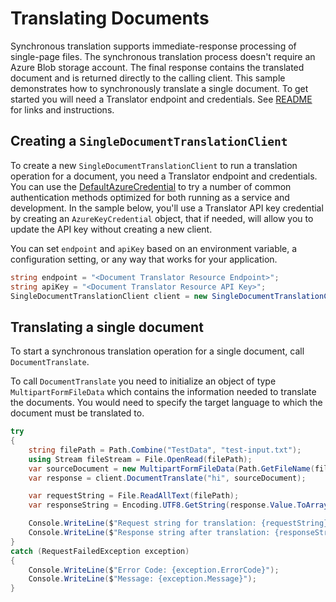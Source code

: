 # Translating Documents
Synchronous translation supports immediate-response processing of single-page files. The synchronous translation process doesn't require an Azure Blob storage account. The final response contains the translated document and is returned directly to the calling client.
This sample demonstrates how to synchronously translate a single document. To get started you will need a Translator endpoint and credentials.  See [README][README] for links and instructions.

## Creating a `SingleDocumentTranslationClient`

To create a new `SingleDocumentTranslationClient` to run a translation operation for a document, you need a Translator endpoint and credentials. You can use the [DefaultAzureCredential][DefaultAzureCredential] to try a number of common authentication methods optimized for both running as a service and development. In the sample below, you'll use a Translator API key credential by creating an `AzureKeyCredential` object, that if needed, will allow you to update the API key without creating a new client.

You can set `endpoint` and `apiKey` based on an environment variable, a configuration setting, or any way that works for your application.

```C# Snippet:CreateSingleDocumentTranslationClient
string endpoint = "<Document Translator Resource Endpoint>";
string apiKey = "<Document Translator Resource API Key>";
SingleDocumentTranslationClient client = new SingleDocumentTranslationClient(new Uri(endpoint), new AzureKeyCredential(apiKey));
```

## Translating a single document 

To start a synchronous translation operation for a single document, call `DocumentTranslate`. 

To call `DocumentTranslate` you need to initialize an object of type `MultipartFormFileData` which contains the information needed to translate the documents. You would need to specify the target language to which the document must be translated to.

```C# Snippet:StartSingleDocumentTranslation
try
{
    string filePath = Path.Combine("TestData", "test-input.txt");
    using Stream fileStream = File.OpenRead(filePath);
    var sourceDocument = new MultipartFormFileData(Path.GetFileName(filePath), BinaryData.FromStream(fileStream), "text/html");
    var response = client.DocumentTranslate("hi", sourceDocument);

    var requestString = File.ReadAllText(filePath);
    var responseString = Encoding.UTF8.GetString(response.Value.ToArray());

    Console.WriteLine($"Request string for translation: {requestString}");
    Console.WriteLine($"Response string after translation: {responseString}");
}
catch (RequestFailedException exception)
{
    Console.WriteLine($"Error Code: {exception.ErrorCode}");
    Console.WriteLine($"Message: {exception.Message}");
}
```

[DefaultAzureCredential]: https://github.com/Azure/azure-sdk-for-net/blob/main/sdk/identity/Azure.Identity/README.md
[README]: https://github.com/Azure/azure-sdk-for-net/blob/main/sdk/translation/Azure.AI.Translation.Document/README.md
